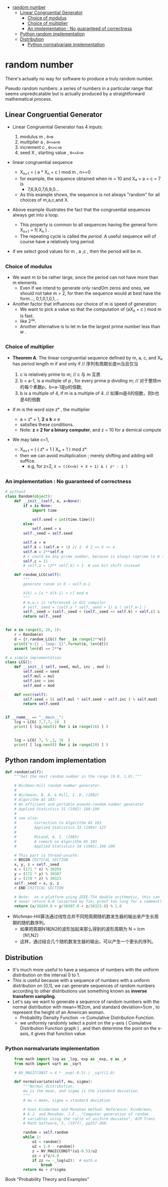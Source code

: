 [](...menustart)

- [random number](#54424d73e284242c90ae6c2c711487cf)
    - [Linear Congruential Generator](#3d6ac243e2eed84b3e761431b17bb56b)
        - [Choice of modulus](#ac4e828dbe54fb1d2feb694108ce5480)
        - [Choice of multiplier](#bdc47eab24c15e7a55f50a5e665743de)
        - [An implementation :  No guaranteed of correctness](#29c8b42cc2ff4fc09c6a75a4dfbc1885)
    - [Python random implementation](#31d89b288043a80670b7a9af27dba6b6)
    - [Distribution](#f0bac093bb884df2891d32385d053788)
        - [Python normalvariate implementation](#ee34ac09342e568469b18ca9916547d5)

[](...menuend)


<h2 id="54424d73e284242c90ae6c2c711487cf"></h2>

# random number

There's actually no way for software to produce a truly random number.

Pseudo random numbers:  a series of numbers in a particular range that seems unpredicatable but is actually produced by a straightforward mathematical process.


<h2 id="3d6ac243e2eed84b3e761431b17bb56b"></h2>

## Linear Congruential Generator 

- Linear Congruential Generator has 4 inputs:
    1. modulus  m  ,  `0<m`
    2. multiplier a  ,  `0<=a<m`
    3. increment  c  ,  `0<=c<m`
    4. seed X ,  starting value , `0<=X<m`

- linear congruential sequence
    - X<sub>n+1</sub> = ( a * X<sub>n</sub> + c ) mod m , n>=0
    - for example, the sequence obtained when m = 10 and X₀ = a = c = 7 is
        - 7,6,9,0,7,6,9,0...
    - As this example shows, the sequence is not always "random" for all choices of m,a,c,and X. 
- Above example illustrates the fact that the congruential sequences always get into a loop. 
    - This property is common to all sequences having the general form X<sub>n+1</sub> = f( X<sub>n</sub> ) .
    - The repeating cycle is called the *period*.   A useful sequence will of course have a relatively long period. 

- if we select good values for m , a ,c ,  then the period will be m.   


<h2 id="ac4e828dbe54fb1d2feb694108ce5480"></h2>

### Choice of modulus

- We want m to be rather large, since the period can not have more than m elements.
    - Even if we intend to generate only randOm zeros and ones, we should not take m = 2, for then the sequence would at best have the form..., 0,1,0,1,0,1,...
- Another factor that inffuences our choice of m is speed of generation: 
    - We want to pick a value so that the computation of (aX<sub>n</sub> + c ) mod m is fast.
    - like 2³².
    - Another alternative is to let m be the largest prime number less than *w* .

<h2 id="bdc47eab24c15e7a55f50a5e665743de"></h2>

### Choice of multiplier

- **Theorem A**. The linear congruential sequence defined by m, a, c, and X₀ has period length m if and only if  // 序列有周期长度m当且仅当
    1. c is relatively prime to m;  // c 与 m 互质
    2. b = a-1, is a multiple of p , for every prime p dividing m;  // 对于整除m的每个素数p，b=a-1是p的倍数;
    3. b is a multiple of 4, if m is a multiple of 4.   // 如果m是4的倍数，则b也是4的倍数
- if m is the word size zᵉ , the multiplier 
    - a = zᵏ + 1,  **2 ≤ k** ≤ e
    - satisfies these conditions. 
    - Note: **z = 2 for a binary computer**, and z = 10 for a demical compute

- We may take c=1,
    - X<sub>n+1</sub> = ( ( zᵏ + 1 )  X<sub>n</sub> + 1 ) mod zᵉ
    - then we can avoid multiplication ; merely shifting and adding will suffice.
        - e.g, for z=2, `X = ((X<<k) + X + 1) & ( zᵉ - 1 )`

<h2 id="29c8b42cc2ff4fc09c6a75a4dfbc1885"></h2>

### An implementation :  No guaranteed of correctness 

```python
# python3
class Random(object):
    def __init__(self, e, x=None):
        if x is None:
            import time

            self.seed = int(time.time())
        else:
            self.seed = x
        self._seed = self.seed

        self.e = e
        self.k = (self.e + 1) // 2  # 2 <= k <= e
        self.m = 2**self.e
        # c could be any prime number, because is always coprime to m (power of 2)
        self.c = 11
        # self.a = (2** self.k) + 1  # use bit shift instead

    def random_LCG(self):
        """
        generate ranom in 0 ~ self.m-1

        X(k) = [a * X(k-1) + c] mod m
        """
        # m,a,c is referenced in GCC compiler
        # self._seed = (self.a * self._seed + 1) & ( self.m-1 )
        self._seed = (self._seed + (self._seed << self.k) + self.c) & (self.m - 1)
        return self._seed


for e in range(8, 20, 1):
    r = Random(e)
    d = {r.random_LCG() for _ in range(2**e)}
    print("e:{} , loop: {}".format(e, len(d)))
    assert len(d) == 2**e
```

```python
# a simple implementation
class LCG():
    def __init__( self, seed, mul, inc , mod ):
        self.seed = seed
        self.mul = mul
        self.inc = inc
        self.mod = mod

    def next(self):
        self.seed = (( self.mul * self.seed + self.inc ) % self.mod)
        return self.seed


if __name__ == "__main__":
    lcg = LCG( 7,7,7, 10  )
    print( [ lcg.next() for i in range(16) ] )


    lcg = LCG( 7, 5 ,1, 16  )
    print( [ lcg.next() for i in range(20) ] )
```

<h2 id="31d89b288043a80670b7a9af27dba6b6"></h2>

## Python random implementation

```python
def random(self):
    """Get the next random number in the range [0.0, 1.0)."""

    # Wichman-Hill random number generator.
    #
    # Wichmann, B. A. & Hill, I. D. (1982)
    # Algorithm AS 183:
    # An efficient and portable pseudo-random number generator
    # Applied Statistics 31 (1982) 188-190
    #
    # see also:
    #        Correction to Algorithm AS 183
    #        Applied Statistics 33 (1984) 123
    #
    #        McLeod, A. I. (1985)
    #        A remark on Algorithm AS 183
    #        Applied Statistics 34 (1985),198-200

    # This part is thread-unsafe:
    # BEGIN CRITICAL SECTION
    x, y, z = self._seed
    x = (171 * x) % 30269
    y = (172 * y) % 30307
    z = (170 * z) % 30323
    self._seed = x, y, z
    # END CRITICAL SECTION

    # Note:  on a platform using IEEE-754 double arithmetic, this can
    # never return 0.0 (asserted by Tim; proof too long for a comment).
    return (x/30269.0 + y/30307.0 + z/30323.0) % 1.0
```

- Wichman-Hill算法通过线性合并不同短周期随机数发生器的输出来产生长周期的随机数序列。
    - 如果把周期N1和N2的波形加起来那么得到的波形周期为 N = lcm（N1,N2） 
    - 这样，通过结合几个随机数发生器的输出，可以产生一个更长的序列。


<h2 id="f0bac093bb884df2891d32385d053788"></h2>

## Distribution

- It's much more useful to have a sequence of numbers with the uniform distribution on the interval 0 to 1. 
- This is useful because with a sequence of numbers with a uniform distribution on [0,1], we can generate sequences of random numbers according to other distributions use something known as **inverse transform sampling**. 
- Let's say we want to generate a sequence of random numbers with the normal distribution with mean=162cm, and standard deviation=5cm , to represent the height of an American woman.
    - Probability Density Function --> Cumulative Distribution Function. 
    - we uniformly randomly select a point on the y-axis ( Cumulative Distribution Function graph ) , and then determine the point on the x-axis, it gives that function value. 


<h2 id="ee34ac09342e568469b18ca9916547d5"></h2>

### Python normalvariate implementation

```python
    from math import log as _log, exp as _exp, e as _e
    from math import sqrt as _sqrt

    # NV_MAGICCONST = 4 * _exp(-0.5) / _sqrt(2.0)

    def normalvariate(self, mu, sigma):
        """Normal distribution.
        mu is the mean, and sigma is the standard deviation.
        """
        # mu = mean, sigma = standard deviation

        # Uses Kinderman and Monahan method. Reference: Kinderman,
        # A.J. and Monahan, J.F., "Computer generation of random
        # variables using the ratio of uniform deviates", ACM Trans
        # Math Software, 3, (1977), pp257-260.

        random = self.random
        while 1:
            u1 = random()
            u2 = 1.0 - random()
            z = NV_MAGICCONST*(u1-0.5)/u2
            zz = z*z/4.0
            if zz <= -_log(u2):  # math.e
                break
        return mu + z*sigma
```

Book "Probability Theory and Examples"


